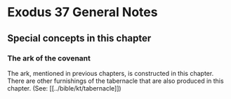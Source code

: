 # Exodus 37 General Notes
## Special concepts in this chapter

### The ark of the covenant
The ark, mentioned in previous chapters, is constructed in this chapter. There are other furnishings of the tabernacle that are also produced in this chapter. (See: [[../bible/kt/tabernacle]])